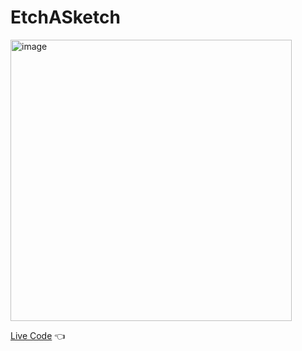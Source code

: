 # EtchASketch

<img width="450" height="auto" alt="image" src="https://github.com/kevinnkimm/EtchASketch/assets/43616290/2e8a4ec7-ba74-4090-9d3b-9eeb538add75">

[Live Code](https://kevinnkimm.github.io/EtchASketch/) 👈
